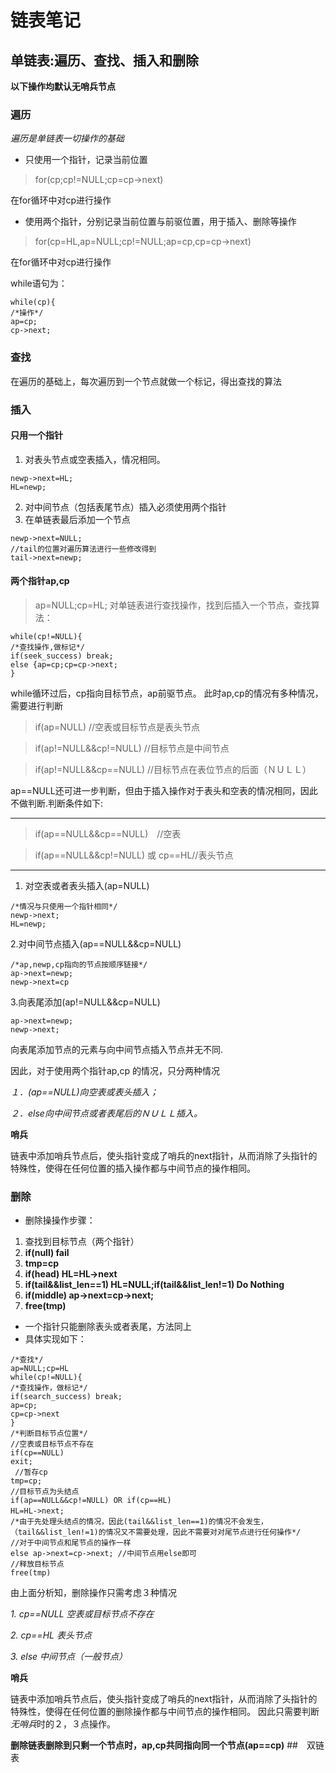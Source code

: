 # 链表笔记
## 单链表:遍历、查找、插入和删除
**以下操作均默认无哨兵节点**

### 遍历
               
*遍历是单链表一切操作的基础*

* 只使用一个指针，记录当前位置

>for(cp;cp!=NULL;cp=cp->next)

在for循环中对cp进行操作

* 使用两个指针，分别记录当前位置与前驱位置，用于插入、删除等操作
>for(cp=HL,ap=NULL;cp!=NULL;ap=cp,cp=cp->next)

在for循环中对cp进行操作

while语句为：
```
while(cp){
/*操作*/
ap=cp;
cp->next;
```
### 查找

在遍历的基础上，每次遍历到一个节点就做一个标记，得出查找的算法

### 插入
#### 只用一个指针
1. 对表头节点或空表插入，情况相同。
```
newp->next=HL;
HL=newp;
```
2. 对中间节点（包括表尾节点）插入必须使用两个指针
3. 在单链表最后添加一个节点
```
newp->next=NULL;
//tail的位置对遍历算法进行一些修改得到
tail->next=newp;
```
#### 两个指针ap,cp
>ap=NULL;cp=HL;
对单链表进行查找操作，找到后插入一个节点，查找算法：
```
while(cp!=NULL){
/*查找操作,做标记*/
if(seek_success) break;
else {ap=cp;cp=cp->next;
}
```
while循环过后，cp指向目标节点，ap前驱节点。
此时ap,cp的情况有多种情况，需要进行判断
>if(ap=NULL) //空表或目标节点是表头节点

>if(ap!=NULL&&cp!=NULL) //目标节点是中间节点

>if(ap!=NULL&&cp==NULL) //目标节点在表位节点的后面（ＮＵＬＬ）

ap==NULL还可进一步判断，但由于插入操作对于表头和空表的情况相同，因此不做判断.判断条件如下:

----------------------------------------------------------------------------------------------------------------------

>if(ap==NULL&&cp==NULL)　//空表

>if(ap==NULL&&cp!=NULL) 或 cp==HL//表头节点

----------------------------------------------------------------------------------------------------------------------


1. 对空表或者表头插入(ap=NULL)
```
/*情况与只使用一个指针相同*/
newp->next;
HL=newp;
```
2.对中间节点插入(ap==NULL&&cp=NULL) 
```
/*ap,newp,cp指向的节点按顺序链接*/
ap->next=newp;
newp->next=cp
```

3.向表尾添加(ap!=NULL&&cp=NULL)
```
ap->next=newp;
newp->next;
```
向表尾添加节点的元素与向中间节点插入节点并无不同.

因此，对于使用两个指针ap,cp 的情况，只分两种情况

*１．(ap==NULL)向空表或表头插入；*

*２．else向中间节点或者表尾后的ＮＵＬＬ插入。*


**哨兵**

链表中添加哨兵节点后，使头指针变成了哨兵的next指针，从而消除了头指针的特殊性，使得在任何位置的插入操作都与中间节点的操作相同。

### 删除
* 删除操操作步骤：
1. 查找到目标节点（两个指针）
2. **if(null) fail**
3. **tmp=cp**
3. **if(head) HL=HL->next**
4. **if(tail&&list_len==1) HL=NULL;if(tail&&list_len!=1) Do Nothing**
5. **if(middle) ap->next=cp->next;**
6. **free(tmp)**

* 一个指针只能删除表头或者表尾，方法同上
* 具体实现如下：
```
/*查找*/
ap=NULL;cp=HL
while(cp!=NULL){
/*查找操作，做标记*/
if(search_success) break;
ap=cp;
cp=cp->next
}
/*判断目标节点位置*/
//空表或目标节点不存在
if(cp==NULL)	
exit;
 //暂存cp
tmp=cp;	    
//目标节点为头结点
if(ap==NULL&&cp!=NULL) OR if(cp==HL)	
HL=HL->next;       			　
/*由于先处理头结点的情况，因此(tail&&list_len==1)的情况不会发生，
（tail&&list_len!=1)的情况又不需要处理，因此不需要对对尾节点进行任何操作*/
//对于中间节点和尾节点的操作一样
else ap->next=cp->next;	//中间节点用else即可
//释放目标节点
free(tmp)	
```
由上面分析知，删除操作只需考虑３种情况

*1. cp==NULL 空表或目标节点不存在*

*2. cp==HL 表头节点*

*3. else 中间节点（一般节点）*

**哨兵**

链表中添加哨兵节点后，使头指针变成了哨兵的next指针，从而消除了头指针的特殊性，使得在任何位置的删除操作都与中间节点的操作相同。
因此只需要判断*无哨兵*时的２，３点操作。

**删除链表删除到只剩一个节点时，ap,cp共同指向同一个节点(ap==cp)**
##　双链表